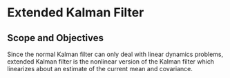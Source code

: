 # Extended Kalman Filter

## Scope and Objectives
Since the normal Kalman filter can only deal with linear dynamics problems, extended Kalman filter is the nonlinear version of the Kalman filter which linearizes about an estimate of the current mean and covariance. 

